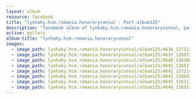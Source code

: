 ```yaml
---
layout: album
resource: facebook
title: "lynhaky.hcm.romania.honoraryconsul - Part album125"
description: "facebook album of lynhaky.hcm.romania.honoraryconsul, part album125."
active: gallery
album-title: "lynhaky.hcm.romania.honoraryconsul"
images:
  - image_path: lynhaky.hcm.romania.honoraryconsul/album125/4636_127113837_3694728070562035_1615451869214619288_n.jpg
  - image_path: lynhaky.hcm.romania.honoraryconsul/album125/4637_126937049_3694727980562044_1992182219525387250_n.jpg
  - image_path: lynhaky.hcm.romania.honoraryconsul/album125/4640_126309821_3694727773895398_391973559199843663_n.jpg
  - image_path: lynhaky.hcm.romania.honoraryconsul/album125/4641_126817733_3694727713895404_8047866555212968152_n.jpg
  - image_path: lynhaky.hcm.romania.honoraryconsul/album125/4642_127214388_3694727573895418_8397005648492300425_n.jpg
  - image_path: lynhaky.hcm.romania.honoraryconsul/album125/4643_126843207_3694727533895422_4148207580220869487_n.jpg
  - image_path: lynhaky.hcm.romania.honoraryconsul/album125/4645_126111842_3694727380562104_9190522677133757719_n.jpg
  - image_path: lynhaky.hcm.romania.honoraryconsul/album125/4646_126553802_3694727283895447_3433486342500017407_n.jpg
---
```

